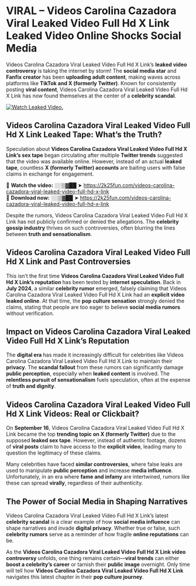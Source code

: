 # VIRAL – Videos Carolina Cazadora Viral Leaked Video Full Hd X Link Leaked Video Online Shocks Social Media 

Videos Carolina Cazadora Viral Leaked Video Full Hd X Link’s **leaked video controversy** is taking the internet by storm! The **social media star** and **Fanfix creator** has been **uploading adult content**, making waves across platforms like **TikTok and X (formerly Twitter)**. Known for consistently posting **viral content**, Videos Carolina Cazadora Viral Leaked Video Full Hd X Link has now found themselves at the center of a **celebrity scandal**.  

[![Watch Leaked Video.](https://miro.medium.com/v2/resize:fit:828/format:webp/1*cilzJN44JGOrTw9NJCrNHA.gif "Watch Leaked Video")](https://2k25fun.com/videos-carolina-cazadora-viral-leaked-video-full-hd-x-link)

## **Videos Carolina Cazadora Viral Leaked Video Full Hd X Link Leaked Tape: What’s the Truth?**  
Speculation about **Videos Carolina Cazadora Viral Leaked Video Full Hd X Link’s sex tape** began circulating after multiple **Twitter trends** suggested that the video was available online. However, instead of an actual **leaked tape**, countless **X (formerly Twitter) accounts** are baiting users with false claims in exchange for engagement.  

🔹 **Watch the video:** ░░▒▓██ ➤ https://2k25fun.com/videos-carolina-cazadora-viral-leaked-video-full-hd-x-link  
🔹 **Download now:** ░░▒▓██ ➤ https://2k25fun.com/videos-carolina-cazadora-viral-leaked-video-full-hd-x-link  

Despite the rumors, Videos Carolina Cazadora Viral Leaked Video Full Hd X Link has not publicly confirmed or denied the allegations. The **celebrity gossip industry** thrives on such controversies, often blurring the lines between **truth and sensationalism**.  

## **Videos Carolina Cazadora Viral Leaked Video Full Hd X Link and Past Controversies**  
This isn’t the first time **Videos Carolina Cazadora Viral Leaked Video Full Hd X Link’s reputation** has been tested by **internet speculation**. Back in **July 2024**, a similar **celebrity rumor** emerged, falsely claiming that Videos Carolina Cazadora Viral Leaked Video Full Hd X Link had an **explicit video leaked online**. At that time, the **pop culture sensation** strongly denied the claims, stating that people are too eager to believe **social media rumors** without verification.  

## **Impact on Videos Carolina Cazadora Viral Leaked Video Full Hd X Link’s Reputation**  
The **digital era** has made it increasingly difficult for celebrities like Videos Carolina Cazadora Viral Leaked Video Full Hd X Link to maintain their **privacy**. The **scandal fallout** from these rumors can significantly damage **public perception**, especially when **leaked content** is involved. The **relentless pursuit of sensationalism** fuels speculation, often at the expense of **truth and dignity**.  

## **Videos Carolina Cazadora Viral Leaked Video Full Hd X Link Videos: Real or Clickbait?**  
On **September 16**, Videos Carolina Cazadora Viral Leaked Video Full Hd X Link became the top **trending topic on X (formerly Twitter)** due to the supposed **leaked sex tape**. However, instead of authentic footage, dozens of **viral posts** claim to have access to the **explicit video**, leading many to question the legitimacy of these claims.  

Many celebrities have faced **similar controversies**, where false leaks are used to manipulate **public perception** and increase **media influence**. Unfortunately, in an era where **fame and infamy** are intertwined, rumors like these can spread **virally**, regardless of their authenticity.  

## **The Power of Social Media in Shaping Narratives**  
Videos Carolina Cazadora Viral Leaked Video Full Hd X Link’s latest **celebrity scandal** is a clear example of how **social media influence** can shape narratives and invade **digital privacy**. Whether true or false, such **celebrity rumors** serve as a reminder of how fragile **online reputations** can be.  

As the **Videos Carolina Cazadora Viral Leaked Video Full Hd X Link video controversy** unfolds, one thing remains certain—**viral trends** can either **boost a celebrity’s career** or tarnish their **public image** overnight. Only time will tell how **Videos Carolina Cazadora Viral Leaked Video Full Hd X Link** navigates this latest chapter in their **pop culture journey**. 